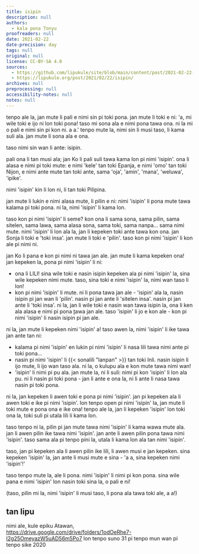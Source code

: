 ```yaml
---
title: isipin
description: null
authors:
  - kala pona Tonyu
proofreaders: null
date: 2021-02-22
date-precision: day
tags: null
original: null
license: CC-BY-SA 4.0
sources:
  - https://github.com/lipukule/site/blob/main/content/post/2021-02-22-isipin.md
  - https://lipukule.org/post/2021/02/22/isipin/
archives: null
preprocessing: null
accessibility-notes: null
notes: null
---
```


tenpo ale la, jan mute li pali e nimi sin pi toki pona. jan mute li toki e ni: 'a, mi wile toki e ijo ni lon toki pona! taso mi sona ala e nimi pona tawa ona. ni la mi o pali e nimi sin pi kon ni. a a.' tenpo mute la, nimi sin li musi taso, li kama suli ala. jan mute li sona ala e ona.

taso nimi sin wan li ante: isipin.

pali ona li tan musi ala; jan Ko li pali suli tawa kama lon pi nimi 'isipin'. ona li alasa e nimi pi toki mute: e nimi 'kele' tan toki Epanja, e nimi 'omo' tan toki Nijon, e nimi ante mute tan toki ante, sama 'oja', 'amin', 'mana', 'weluwa', 'ipike'.

nimi 'isipin' kin li lon ni, li tan toki Pilipina.

jan mute li lukin e nimi alasa mute, li pilin e ni: nimi 'isipin' li pona mute tawa kalama pi toki pona. ni la, nimi 'isipin' li kama lon.

taso kon pi nimi 'isipin' li seme? kon ona li sama sona, sama pilin, sama sitelen, sama lawa, sama alasa sona, sama toki, sama nanpa... sama nimi mute. nimi 'isipin' li lon ala la, jan li kepeken toki ante tawa kon ona. jan Sonja li toki e 'toki insa'. jan mute li toki e 'pilin'. taso kon pi nimi 'isipin' li kon ale pi nimi ni.

jan Ko li pana e kon pi nimi ni tawa jan ale. jan mute li kama kepeken ona! jan kepeken la, pona pi nimi 'isipin' li ni:
 - ona li LILI! sina wile toki e nasin isipin kepeken ala pi nimi 'isipin' la, sina wile kepeken nimi mute. taso, sina toki e nimi 'isipin' la, nimi wan taso li lon!
 - kon pi nimi 'isipin' li mute. ni li pona tawa jan ale - 'isipin' ala la, nasin isipin pi jan wan li 'pilin'. nasin pi jan ante li 'sitelen insa'. nasin pi jan ante li 'toki insa'. ni la, jan li wile toki e nasin wan tawa isipin la, ona li ken ala alasa e nimi pi pona ̨tawa jan ale. taso 'isipin' li jo e kon ale - kon pi nimi 'isipin' li nasin isipin pi jan ale.

ni la, jan mute li kepeken nimi 'isipin' a! taso awen la, nimi 'isipin' li ike tawa jan ante  tan ni:
 - kalama pi nimi 'isipin' en lukin pi nimi 'isipin' li nasa lili tawa nimi ante pi toki pona...
 - nasin pi nimi 'isipin' li {{< sonalili "lanpan" >}} tan toki Inli. nasin isipin li ijo mute, li ijo wan taso ala. ni la, o kulupu ala e kon mute tawa nimi wan!
 - 'isipin' li nimi pi pu ala. jan mute la, ni li suli: nimi pi kon 'isipin' li lon ala pu. ni li nasin pi toki pona - jan li ante e ona la, ni li ante li nasa tawa nasin pi toki pona.

ni la, jan kepeken li awen toki e pona pi nimi 'isipin'. jan pi kepeken ala li awen toki e ike pi nimi 'isipin'. lon tenpo open pi nimi 'isipin' la, jan mute li toki mute e pona ona e ike ona! tenpo ale la, jan li kepeken 'isipin' lon toki ona la, toki suli pi utala lili li kama lon.

taso tenpo ni la, pilin pi jan mute tawa nimi 'isipin' li kama wawa mute ala. jan li awen pilin ike tawa nimi 'isipin'. jan ante li awen pilin pona tawa nimi 'isipin'. taso sama ala pi tenpo pini la, utala li kama lon ala tan nimi 'isipin'.

taso, jan pi kepeken ala li awen pilin ike lili, li awen musi e jan kepeken. sina kepeken 'isipin' la, jan ante li musi mute e sina - 'a a, sina kepeken nimi 'isipin'!'

taso tenpo mute la, ale li pona. nimi 'isipin' li nimi pi kon pona. sina wile pana e nimi 'isipin' lon nasin toki sina la, o pali e ni!

(taso, pilin mi la, nimi 'isipin' li musi taso, li pona ala tawa toki ale, a a!)

## tan lipu
nimi ale, kule epiku Atawan, https://drive.google.com/drive/folders/1odOeRhe7-I2g25OmeyazW5uAD56m5Po7 lon tenpo suno 31 pi tenpo mun wan pi tenpo sike 2020